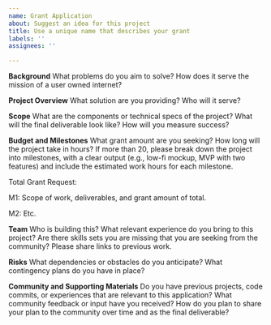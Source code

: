 ```yaml
---
name: Grant Application
about: Suggest an idea for this project
title: Use a unique name that describes your grant
labels: ''
assignees: ''

---
```


**Background**
What problems do you aim to solve? How does it serve the mission of a user owned internet?


**Project Overview**
What solution are you providing? Who will it serve?


**Scope**
What are the components or technical specs of the project? What will the final deliverable look like? How will you measure success?


**Budget and Milestones**
What grant amount are you seeking? How long will the project take in hours? If more than 20, please break down the project into milestones, with a clear output (e.g., low-fi mockup, MVP with two features) and include the estimated work hours for each milestone.

Total Grant Request: 

M1: Scope of work, deliverables, and grant amount of total.

M2: Etc.


**Team**
Who is building this? What relevant experience do you bring to this project? Are there skills sets you are missing that you are seeking from the community? Please share links to previous work. 


**Risks**
What dependencies or obstacles do you anticipate? What contingency plans do you have in place?


**Community and Supporting Materials**
Do you have previous projects, code commits, or experiences that are relevant to this application? What community feedback or input have you received? How do you plan to share your plan to the community over time and as the final deliverable?
